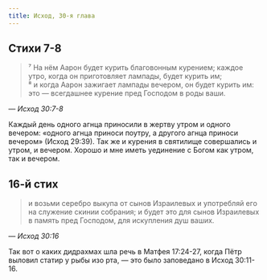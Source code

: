 ```yaml
---
title: Исход, 30-я глава
---
```


## Стихи 7-8

> ⁷ На нём Аарон будет курить благовонным курением; каждое утро, когда он приготовляет лампады, будет курить им;  
> ⁸ и когда Аарон зажигает лампады вечером, он будет курить им: это — всегдашнее курение пред Господом в роды ваши.

— <cite>Исход&nbsp;30:7-8</cite>

Каждый день одного агнца приносили в жертву утром и одного вечером: «одного агнца приноси поутру,
а другого агнца приноси вечером» (Исход 29:39). Так же и курения в святилище
совершались и утром, и вечером. Хорошо и мне иметь уединение с Богом как утром, так и вечером.

## 16-й стих

> и возьми серебро выкупа от сынов Израилевых и употребляй его на служение скинии собрания;
> и будет это для сынов Израилевых в память пред Господом, для искупления душ ваших.


— <cite>Исход&nbsp;30:16</cite>

Так вот о каких дидрахмах шла речь в&nbsp;Матфея&nbsp;17:24-27,
когда Пётр выловил статир у рыбы изо рта, — это было заповедано в Исход&nbsp;30:11-16.
